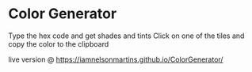 # Color Generator
Type the hex code and get shades and tints
Click on one of the tiles and copy the color to the clipboard

live version @ https://iamnelsonmartins.github.io/ColorGenerator/
